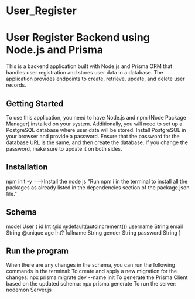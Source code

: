 # User_Register
# User Register Backend using Node.js and Prisma
This is a backend application built with Node.js and Prisma ORM that handles user registration and stores user data in a database. The application provides endpoints to create, retrieve, update, and delete user records.

## Getting Started
To use this application, you need to have Node.js and npm (Node Package Manager) installed on your system. Additionally, you will need to set up a PostgreSQL database where user data will be stored.
Install PostgreSQL in your browser and provide a password. Ensure that the password for the database URL is the same, and then create the database. If you change the password, make sure to update it on both sides.

## Installation
npm init -y ===>Install the node js
"Run npm i in the terminal to install all the packages as already listed in the dependencies section of the package.json file."

  ## Schema
model User {
  id         Int      @id @default(autoincrement())
  username   String
  email      String   @unique
  age        Int?
  fullname   String
  gender     String
  password   String
}

## Run the program
When there are any changes in the schema, you can run the following commands in the terminal:
To create and apply a new migration for the changes:
npx prisma migrate dev --name init
To generate the Prisma Client based on the updated schema:
npx prisma generate
To run the server:
nodemon Server.js



  

  

  
